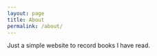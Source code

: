```yaml
---
layout: page
title: About
permalink: /about/
---
```


Just a simple website to record books I have read.
